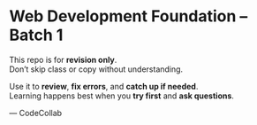 # Web Development Foundation – Batch 1

This repo is for **revision only**.  
Don’t skip class or copy without understanding.

Use it to **review**, **fix errors**, and **catch up if needed**.  
Learning happens best when you **try first** and **ask questions**.

— CodeCollab
